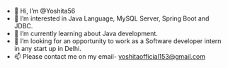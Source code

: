- 👋 Hi, I’m @Yoshita56
- 👀 I’m interested in Java Language, MySQL Server, Spring Boot and JDBC.
- 🌱 I’m currently learning about Java development.
- 💞️ I’m looking for an opportunity to work as a Software developer intern in any start up in Delhi.
- 📫 Please contact me on my email- yoshitaofficial153@gmail.com

<!---
Yoshita56/Yoshita56 is a ✨ special ✨ repository because its `README.md` (this file) appears on your GitHub profile.
You can click the Preview link to take a look at your changes.
--->
